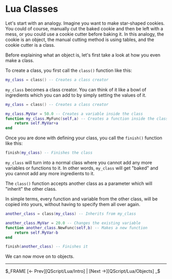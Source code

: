 # Lua Classes

Let's start with an analogy. Imagine you want to make star-shaped cookies. You could of course, manually cut the baked cookie and then be left with a mess, or you could use a cookie cutter before baking it. In this analogy, the cookie is an object, the manual cutting method is using tables, and the cookie cutter is a class.

Before explaining what an object is, let's first take a look at how you even make a class.

To create a class, you first call the `class()` function like this:

```lua
my_class = class() -- Creates a class creator
```

`my_class` becomes a class creator. You can think of it like a bowl of ingredients which you can add to by simply setting the values of it.

```lua
my_class = class() -- Creates a class creator

my_class.MyVar = 50.0 -- Creates a variable inside the class
function my_class.MyFunc(self,a) -- Creates a function inside the class
    return self.MyVar+a
end
```

Once you are done with defining your class, you call the `finish()` function like this:

```lua
finish(my_class) -- Finishes the class
```

`my_class` will turn into a normal class where you cannot add any more variables or functions to it. In other words, `my_class` will get "baked" and you cannot add any more ingredients to it.

The `class()` function accepts another class as a parameter which will "inherit" the other class.

In simple terms, every function and variable from the other class, will be copied into yours, without having to specify them all over again.

```lua
another_class = class(my_class) -- Inherits from my_class

another_class.MyVar = 20.0 -- Changes the existing variable
function another_class.NewFunc(self,b) -- Makes a new function
    return self.MyVar-b
end

finish(another_class) -- Finishes it
```

We can now move on to objects.

---

$_FRAME
[<- Prev][QScript/Lua/Intro] | [Next ->][QScript/Lua/Objects]
_$
